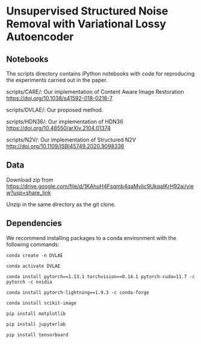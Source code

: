 # Unsupervised Structured Noise Removal with Variational Lossy Autoencoder

## Notebooks

The scripts directory contains iPython notebooks with code for reproducing the experiments carried out in the paper.

scripts/CARE/: Our implementation of Content Aware Image Restoration https://doi.org/10.1038/s41592-018-0216-7

scripts/DVLAE/: Our proposed method.

scripts/HDN36/: Our implementation of HDN36 https://doi.org/10.48550/arXiv.2104.01374

scripts/N2V/: Our implementation of Structured N2V http://doi.org/10.1109/ISBI45749.2020.9098336

## Data
Download zip from https://drive.google.com/file/d/1KAhuH4Fsqmb4qaMvlic9UkqalKrH92aj/view?usp=share_link

Unzip in the same directory as the git clone.

## Dependencies

We recommend installing packages to a conda environment with the following commands:

`conda create -n DVLAE`

`conda activate DVLAE`

`conda install pytorch==1.13.1 torchvision==0.14.1 pytorch-cuda=11.7 -c pytorch -c nvidia`

`conda install pytorch-lightning==1.9.3 -c conda-forge`

`conda install scikit-image`

`pip install matplotlib`

`pip install jupyterlab`

`pip install tensorboard`
